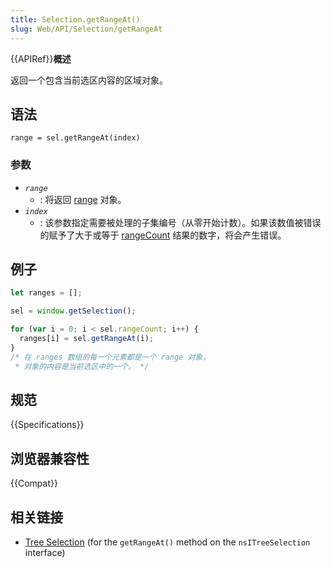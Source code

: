 ```yaml
---
title: Selection.getRangeAt()
slug: Web/API/Selection/getRangeAt
---
```


{{APIRef}}**概述**

返回一个包含当前选区内容的区域对象。

## 语法

```plain
range = sel.getRangeAt(index)
```

### 参数

- _`range`_
  - : 将返回 [range](/zh-CN/docs/DOM/range) 对象。
- _`index`_
  - : 该参数指定需要被处理的子集编号（从零开始计数）。如果该数值被错误的赋予了大于或等于 [rangeCount](/zh-CN/docs/DOM/Selection/rangeCount) 结果的数字，将会产生错误。

## 例子

```js
let ranges = [];

sel = window.getSelection();

for (var i = 0; i < sel.rangeCount; i++) {
  ranges[i] = sel.getRangeAt(i);
}
/* 在 ranges 数组的每一个元素都是一个 range 对象，
 * 对象的内容是当前选区中的一个。 */
```

## 规范

{{Specifications}}

## 浏览器兼容性

{{Compat}}

## 相关链接

- [Tree Selection](/zh-CN/docs/XUL_Tutorial/Tree_Selection) (for the `getRangeAt()` method on the `nsITreeSelection` interface)
